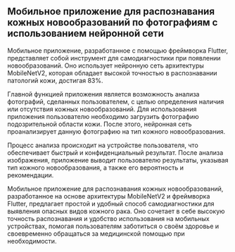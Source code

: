 <h2>Mобильное приложение для распознавания кожных новообразований по фотографиям с использованием нейронной сети</h2>
<p>Мобильное приложение, разработанное с помощью фреймворка Flutter, представляет собой инструмент для самодиагностики при появлении новообразований. Оно использует нейронную сеть архитектуры MobileNetV2, которая обладает высокой точностью в распознавании патологий кожи, достигая 83%.</p>

<p>Главной функцией приложения является возможность анализа фотографий, сделанных пользователем, с целью определения наличия или отсутствия кожных новообразований. Для использования приложения пользователю необходимо загрузить фотографию подозрительной области кожи. После этого, нейронная сеть проанализирует данную фотографию на тип кожного новообразования.</p>

<p>Процесс анализа происходит на устройстве пользователя, что обеспечивает быстрый и конфиденциальный результат. После анализа изображения, приложение выводит пользователю результаты, указывая тип кожного новообразования, а также его вероятность и рекомендации.</p>

<p>Мобильное приложение для распознавания кожных новообразований, разработанное на основе архитектуры MobileNetV2 и фреймворка Flutter, предлагает простой и удобный способ самодиагностики для выявления опасных видов кожного рака. Оно сочетает в себе высокую точность распознавания и удобство использования на мобильных устройствах, помогая пользователям заботиться о своём здоровье и своевременно обращаться за медицинской помощью при необходимости.</p>